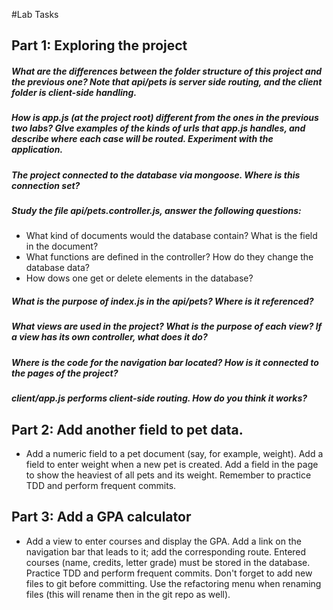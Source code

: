 #Lab Tasks

## Part 1: Exploring the project

##### What are the differences between the folder structure of this project and the previous one? Note that api/pets is server side routing, and the client folder is client-side handling.

##### How is app.js (at the project root) different from the ones in the previous two labs? GIve examples of the kinds of urls that app.js handles, and describe where each case will be routed. Experiment with the application.

##### The project connected to the database via mongoose. Where is this connection set?

##### Study the file api/pets.controller.js, answer the following questions:
-  What kind of documents would the database contain? What is the field in the document?
-  What functions are defined in the controller? How do they change the database data?
-  How dows one get or delete elements in the database?

##### What is the purpose of index.js in the api/pets? Where is it referenced?

##### What views are used in the project? What is the purpose of each view? If a view has its own controller, what does it do?

##### Where is the code for the navigation bar located? How is it connected to the pages of the project?

##### client/app.js performs client-side routing. How do you think it works?

## Part 2: Add another field to pet data.

- Add a numeric field to a pet document (say, for example, weight). Add a field to enter weight when a new pet is created. Add a field in the page to show the heaviest of all pets and its weight. Remember to practice TDD and perform frequent commits.

## Part 3: Add a GPA calculator

- Add a view to enter courses and display the GPA. Add a link on the navigation bar that leads to it; add the corresponding route. Entered courses (name, credits, letter grade) must be stored in the database. Practice TDD and perform frequent commits. Don't forget to add new files to git before committing. Use the refactoring menu when renaming files (this will rename then in the git repo as well). 
